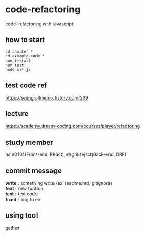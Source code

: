 # code-refactoring
code-refactoring with javascript

## how to start
```
cd chapter *
cd example-code *
num install
num test
node ex*.js
```

## test code ref
https://seungjuitmemo.tistory.com/269

## lecture
https://academy.dream-coding.com/courses/player/refactoring

## study member
hsm0104(Front-end, React), ehghksvjscl(Back-end, DRF)

## commit message
**write** : something write (ex: readme.md, gitignore)  
**feat** : new funtion  
**test** : test code  
**fixed**  : bug fixed  

## using tool
gather
